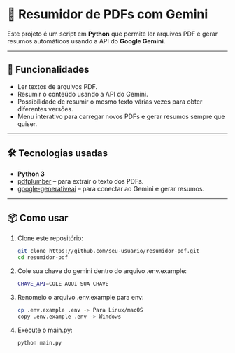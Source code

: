# 📄 Resumidor de PDFs com Gemini

Este projeto é um script em **Python** que permite ler arquivos PDF e gerar resumos automáticos usando a API do **Google Gemini**.  

---

## 🚀 Funcionalidades
- Ler textos de arquivos PDF.  
- Resumir o conteúdo usando a API do Gemini.  
- Possibilidade de resumir o mesmo texto várias vezes para obter diferentes versões.  
- Menu interativo para carregar novos PDFs e gerar resumos sempre que quiser.  

---

## 🛠️ Tecnologias usadas
- **Python 3**  
- [pdfplumber](https://github.com/jsvine/pdfplumber) – para extrair o texto dos PDFs.  
- [google-generativeai](https://pypi.org/project/google-generativeai/) – para conectar ao Gemini e gerar resumos.  

---

## 📦 Como usar

1. Clone este repositório:
   ```bash
   git clone https://github.com/seu-usuario/resumidor-pdf.git
   cd resumidor-pdf

2. Cole sua chave do gemini dentro do arquivo .env.example:
    ```bash
    CHAVE_API=COLE AQUI SUA CHAVE

3. Renomeio o arquivo .env.example para env:
    ```bash
   cp .env.example .env -> Para Linux/macOS
   copy .env.example .env -> Windows

4. Execute o main.py:
    ```bash
    python main.py